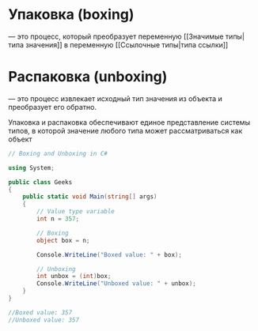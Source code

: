 
# **Упаковка (boxing)**
— это процесс, который преобразует переменную [[Значимые типы|типа значения]] в переменную [[Ссылочные типы|типа ссылки]]

# **Распаковка (unboxing)**
— это процесс извлекает исходный тип значения из объекта и преобразует его обратно.

Упаковка и распаковка обеспечивают единое представление системы типов, в которой значение любого типа может рассматриваться как объект

```cs
// Boxing and Unboxing in C#

using System;

public class Geeks 
{
	public static void Main(string[] args)
	{
		// Value type variable
		int n = 357; 

		// Boxing
		object box = n; 

		Console.WriteLine("Boxed value: " + box);

		// Unboxing
		int unbox = (int)box; 
		Console.WriteLine("Unboxed value: " + unbox);
	}
}

//Boxed value: 357 
//Unboxed value: 357
```

